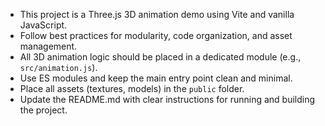 <!-- Use this file to provide workspace-specific custom instructions to Copilot. For more details, visit https://code.visualstudio.com/docs/copilot/copilot-customization#_use-a-githubcopilotinstructionsmd-file -->

- This project is a Three.js 3D animation demo using Vite and vanilla JavaScript.
- Follow best practices for modularity, code organization, and asset management.
- All 3D animation logic should be placed in a dedicated module (e.g., `src/animation.js`).
- Use ES modules and keep the main entry point clean and minimal.
- Place all assets (textures, models) in the `public` folder.
- Update the README.md with clear instructions for running and building the project.

